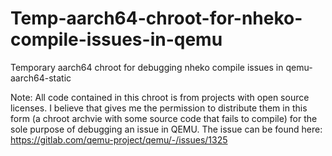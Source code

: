 # Temp-aarch64-chroot-for-nheko-compile-issues-in-qemu
Temporary aarch64 chroot for debugging nheko compile issues in qemu-aarch64-static

Note:
All code contained in this chroot is from projects with open source licenses. I believe that gives me the permission to distribute them in this form (a chroot archvie with some source code that fails to compile) for the sole purpose of debugging an issue in QEMU.
The issue can be found here: https://gitlab.com/qemu-project/qemu/-/issues/1325

